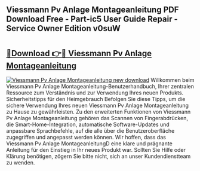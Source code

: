 ## Viessmann Pv Anlage Montageanleitung PDF Download Free - Part-ic5 User Guide Repair - Service Owner Edition v0suW

# <h2><a href="http://df7lgab.blite.top/?on=Viessmann+Pv+Anlage+Montageanleitung">🔗Download 👉🔴 Viessmann Pv Anlage Montageanleitung</a></h2>

[![Viessmann Pv Anlage Montageanleitung new download](https://i.imgur.com/lujVjoI.png)](http://df7lgab.blite.top/?on=Viessmann+Pv+Anlage+Montageanleitung)
Willkommen beim Viessmann Pv Anlage Montageanleitung-Benutzerhandbuch, Ihrer zentralen Ressource zum Verständnis und zur Verwendung Ihres neuen Produkts. Sicherheitstipps für den Heimgebrauch Befolgen Sie diese Tipps, um die sichere Verwendung Ihres neuen Viessmann Pv Anlage Montageanleitung zu Hause zu gewährleisten. Zu den erweiterten Funktionen von Viessmann Pv Anlage Montageanleitung gehören das Scannen von Fingerabdrücken, die Smart-Home-Integration, automatische Software-Updates und anpassbare Sprachbefehle, auf die alle über die Benutzeroberfläche zugegriffen und angepasst werden können. Wir hoffen, dass das Viessmann Pv Anlage MontageanleitungD eine klare und prägnante Anleitung für den Einstieg in Ihr neues Produkt war. Sollten Sie Hilfe oder Klärung benötigen, zögern Sie bitte nicht, sich an unser Kundendienstteam zu wenden.
